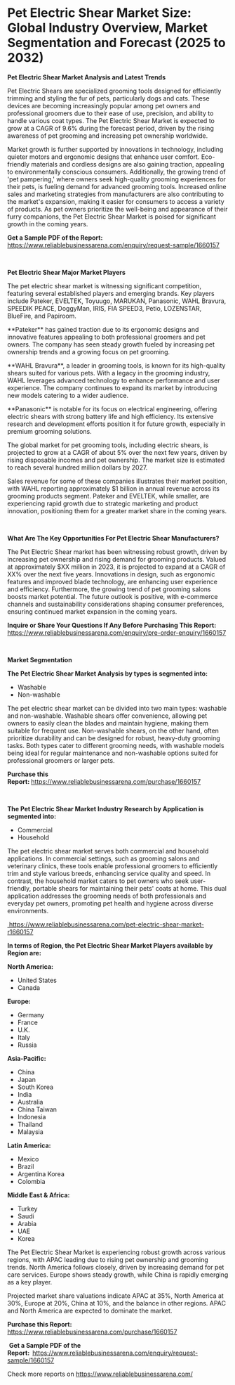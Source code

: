 <p><h1>Pet Electric Shear Market Size: Global Industry Overview, Market Segmentation and Forecast (2025 to 2032)</h1></p><p><strong>Pet Electric Shear Market Analysis and Latest Trends</strong></p>
<p><p>Pet Electric Shears are specialized grooming tools designed for efficiently trimming and styling the fur of pets, particularly dogs and cats. These devices are becoming increasingly popular among pet owners and professional groomers due to their ease of use, precision, and ability to handle various coat types. The Pet Electric Shear Market is expected to grow at a CAGR of 9.6% during the forecast period, driven by the rising awareness of pet grooming and increasing pet ownership worldwide.</p><p>Market growth is further supported by innovations in technology, including quieter motors and ergonomic designs that enhance user comfort. Eco-friendly materials and cordless designs are also gaining traction, appealing to environmentally conscious consumers. Additionally, the growing trend of 'pet pampering,' where owners seek high-quality grooming experiences for their pets, is fueling demand for advanced grooming tools. Increased online sales and marketing strategies from manufacturers are also contributing to the market's expansion, making it easier for consumers to access a variety of products. As pet owners prioritize the well-being and appearance of their furry companions, the Pet Electric Shear Market is poised for significant growth in the coming years.</p></p>
<p><strong>Get a Sample PDF of the Report:&nbsp;</strong> <a href="https://www.reliablebusinessarena.com/enquiry/request-sample/1660157?utm_campaign=3181&utm_medium=2&utm_source=Github&utm_content=ia&utm_term=29032025&utm_id=pet-electric-shear">https://www.reliablebusinessarena.com/enquiry/request-sample/1660157</a></p>
<p>&nbsp;</p>
<p><strong>Pet Electric Shear Major Market Players</strong></p>
<p><p>The pet electric shear market is witnessing significant competition, featuring several established players and emerging brands. Key players include Pateker, EVELTEK, Toyuugo, MARUKAN, Panasonic, WAHL Bravura, SPEEDIK PEACE, DoggyMan, IRIS, FIA SPEED3, Petio, LOZENSTAR, BlueFire, and Papiroom.</p><p>**Pateker** has gained traction due to its ergonomic designs and innovative features appealing to both professional groomers and pet owners. The company has seen steady growth fueled by increasing pet ownership trends and a growing focus on pet grooming. </p><p>**WAHL Bravura**, a leader in grooming tools, is known for its high-quality shears suited for various pets. With a legacy in the grooming industry, WAHL leverages advanced technology to enhance performance and user experience. The company continues to expand its market by introducing new models catering to a wider audience.</p><p>**Panasonic** is notable for its focus on electrical engineering, offering electric shears with strong battery life and high efficiency. Its extensive research and development efforts position it for future growth, especially in premium grooming solutions.</p><p>The global market for pet grooming tools, including electric shears, is projected to grow at a CAGR of about 5% over the next few years, driven by rising disposable incomes and pet ownership. The market size is estimated to reach several hundred million dollars by 2027.</p><p>Sales revenue for some of these companies illustrates their market position, with WAHL reporting approximately $1 billion in annual revenue across its grooming products segment. Pateker and EVELTEK, while smaller, are experiencing rapid growth due to strategic marketing and product innovation, positioning them for a greater market share in the coming years.</p></p>
<p>&nbsp;</p>
<p><strong>What Are The Key Opportunities For Pet Electric Shear Manufacturers?</strong></p>
<p><p>The Pet Electric Shear market has been witnessing robust growth, driven by increasing pet ownership and rising demand for grooming products. Valued at approximately $XX million in 2023, it is projected to expand at a CAGR of XX% over the next five years. Innovations in design, such as ergonomic features and improved blade technology, are enhancing user experience and efficiency. Furthermore, the growing trend of pet grooming salons boosts market potential. The future outlook is positive, with e-commerce channels and sustainability considerations shaping consumer preferences, ensuring continued market expansion in the coming years.</p></p>
<p><strong>Inquire or Share Your Questions If Any Before Purchasing This Report:</strong> <a href="https://www.reliablebusinessarena.com/enquiry/pre-order-enquiry/1660157?utm_campaign=3181&utm_medium=2&utm_source=Github&utm_content=ia&utm_term=29032025&utm_id=pet-electric-shear">https://www.reliablebusinessarena.com/enquiry/pre-order-enquiry/1660157</a></p>
<p>&nbsp;</p>
<p><strong>Market Segmentation</strong></p>
<p><strong>The Pet Electric Shear Market Analysis by types is segmented into:</strong></p>
<p><ul><li>Washable</li><li>Non-washable</li></ul></p>
<p><p>The pet electric shear market can be divided into two main types: washable and non-washable. Washable shears offer convenience, allowing pet owners to easily clean the blades and maintain hygiene, making them suitable for frequent use. Non-washable shears, on the other hand, often prioritize durability and can be designed for robust, heavy-duty grooming tasks. Both types cater to different grooming needs, with washable models being ideal for regular maintenance and non-washable options suited for professional groomers or larger pets.</p></p>
<p><strong>Purchase this Report:&nbsp;</strong><a href="https://www.reliablebusinessarena.com/purchase/1660157?utm_campaign=3181&utm_medium=2&utm_source=Github&utm_content=ia&utm_term=29032025&utm_id=pet-electric-shear">https://www.reliablebusinessarena.com/purchase/1660157</a></p>
<p>&nbsp;</p>
<p><strong>The Pet Electric Shear Market Industry Research by Application is segmented into:</strong></p>
<p><ul><li>Commercial</li><li>Household</li></ul></p>
<p><p>The pet electric shear market serves both commercial and household applications. In commercial settings, such as grooming salons and veterinary clinics, these tools enable professional groomers to efficiently trim and style various breeds, enhancing service quality and speed. In contrast, the household market caters to pet owners who seek user-friendly, portable shears for maintaining their pets' coats at home. This dual application addresses the grooming needs of both professionals and everyday pet owners, promoting pet health and hygiene across diverse environments.</p></p>
<p><a href="https://www.reliablebusinessarena.com/pet-electric-shear-market-r1660157?utm_campaign=3181&utm_medium=2&utm_source=Github&utm_content=ia&utm_term=29032025&utm_id=pet-electric-shear">&nbsp;https://www.reliablebusinessarena.com/pet-electric-shear-market-r1660157</a></p>
<p><strong>In terms of Region, the Pet Electric Shear Market Players available by Region are:</strong></p>
<p>
    <p> <strong> North America: </strong>
        <ul>
            <li>United States</li>
            <li>Canada</li>
        </ul>
        </p> 
    <p> <strong> Europe: </strong>
        <ul>
            <li>Germany</li>
            <li>France</li>
            <li>U.K.</li>
            <li>Italy</li>
            <li>Russia</li>
        </ul>
        </p> 
    <p> <strong> Asia-Pacific: </strong>
        <ul>
            <li>China</li>
            <li>Japan</li>
            <li>South Korea</li>
            <li>India</li>
            <li>Australia</li>
            <li>China Taiwan</li>
            <li>Indonesia</li>
            <li>Thailand</li>
            <li>Malaysia</li>
        </ul>
        </p> 
    <p> <strong> Latin America: </strong>
        <ul>
            <li>Mexico</li>
            <li>Brazil</li>
            <li>Argentina Korea</li>
            <li>Colombia</li>
        </ul>
        </p> 
    <p> <strong> Middle East & Africa: </strong>
        <ul>
            <li>Turkey</li>
            <li>Saudi</li>
            <li>Arabia</li>
            <li>UAE</li>
            <li>Korea</li>
        </ul>
    </p>
    </p>
<p><p>The Pet Electric Shear Market is experiencing robust growth across various regions, with APAC leading due to rising pet ownership and grooming trends. North America follows closely, driven by increasing demand for pet care services. Europe shows steady growth, while China is rapidly emerging as a key player. </p><p>Projected market share valuations indicate APAC at 35%, North America at 30%, Europe at 20%, China at 10%, and the balance in other regions. APAC and North America are expected to dominate the market.</p></p>
<p><strong>Purchase this Report: </strong><a href="https://www.reliablebusinessarena.com/purchase/1660157?utm_campaign=3181&utm_medium=2&utm_source=Github&utm_content=ia&utm_term=29032025&utm_id=pet-electric-shear">https://www.reliablebusinessarena.com/purchase/1660157</a></p>
<p>&nbsp;<strong>Get a Sample PDF of the Report:&nbsp;&nbsp;</strong><a href="https://www.reliablebusinessarena.com/enquiry/request-sample/1660157?utm_campaign=3181&utm_medium=2&utm_source=Github&utm_content=ia&utm_term=29032025&utm_id=pet-electric-shear">https://www.reliablebusinessarena.com/enquiry/request-sample/1660157</a></p>
<p><strong></strong></p>
<p>Check more reports on <a href="https://www.reliablebusinessarena.com/?utm_campaign=3181&utm_medium=2&utm_source=Github&utm_content=ia&utm_term=29032025&utm_id=pet-electric-shear">https://www.reliablebusinessarena.com/</a></p>